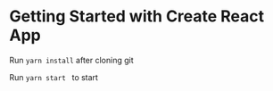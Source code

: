 # Getting Started with Create React App

Run ```yarn install``` after cloning git

Run  ```yarn start ``` to start
